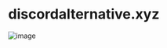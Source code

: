 # discordalternative.xyz

![image](https://user-images.githubusercontent.com/21064622/206456121-8bc26199-0ad2-4ef6-83ab-f301c9be16b3.png)
